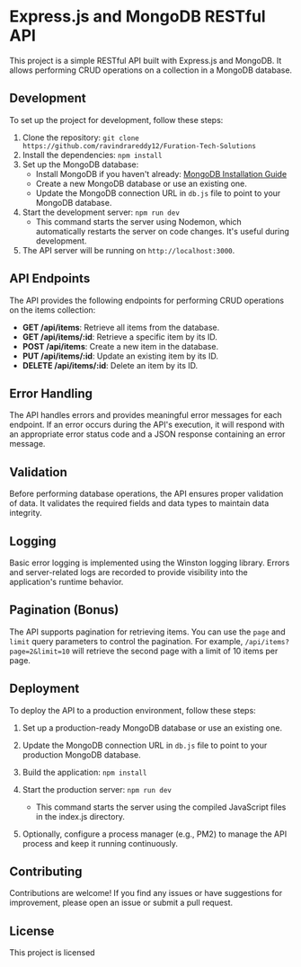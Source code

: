 # Express.js and MongoDB RESTful API

This project is a simple RESTful API built with Express.js and MongoDB. It allows performing CRUD operations on a collection in a MongoDB database.

## Development

To set up the project for development, follow these steps:

1. Clone the repository: `git clone https://github.com/ravindrareddy12/Furation-Tech-Solutions`
2. Install the dependencies: `npm install`
3. Set up the MongoDB database:
   - Install MongoDB if you haven't already: [MongoDB Installation Guide](https://docs.mongodb.com/manual/installation/)
   - Create a new MongoDB database or use an existing one.
   - Update the MongoDB connection URL in `db.js` file to point to your MongoDB database.
4. Start the development server: `npm run dev`
   - This command starts the server using Nodemon, which automatically restarts the server on code changes. It's useful during development.
5. The API server will be running on `http://localhost:3000`.

## API Endpoints

The API provides the following endpoints for performing CRUD operations on the items collection:

- **GET /api/items**: Retrieve all items from the database.
- **GET /api/items/:id**: Retrieve a specific item by its ID.
- **POST /api/items**: Create a new item in the database.
- **PUT /api/items/:id**: Update an existing item by its ID.
- **DELETE /api/items/:id**: Delete an item by its ID.

## Error Handling

The API handles errors and provides meaningful error messages for each endpoint. If an error occurs during the API's execution, it will respond with an appropriate error status code and a JSON response containing an error message.

## Validation

Before performing database operations, the API ensures proper validation of data. It validates the required fields and data types to maintain data integrity.

## Logging

Basic error logging is implemented using the Winston logging library. Errors and server-related logs are recorded to provide visibility into the application's runtime behavior.

## Pagination (Bonus)

The API supports pagination for retrieving items. You can use the `page` and `limit` query parameters to control the pagination. For example, `/api/items?page=2&limit=10` will retrieve the second page with a limit of 10 items per page.

## Deployment

To deploy the API to a production environment, follow these steps:

1. Set up a production-ready MongoDB database or use an existing one.
2. Update the MongoDB connection URL in `db.js` file to point to your production MongoDB database.
3. Build the application: `npm install`
  
4. Start the production server: `npm run dev`
   - This command starts the server using the compiled JavaScript files in the index.js directory.

6. Optionally, configure a process manager (e.g., PM2) to manage the API process and keep it running continuously.




## Contributing

Contributions are welcome! If you find any issues or have suggestions for improvement, please open an issue or submit a pull request.

## License

This project is licensed


